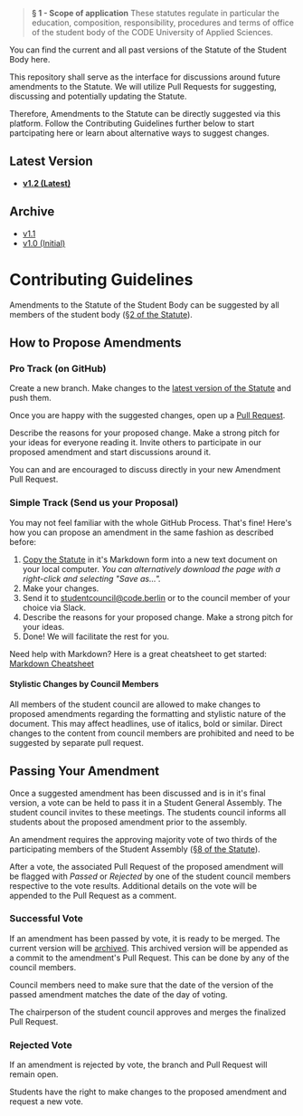 > **§ 1 - Scope of application**
These statutes regulate in particular the education, composition, responsibility, procedures and terms of office of the student body of the CODE University of Applied Sciences.

You can find the current and all past versions of the Statute of the Student Body here. 

This repository shall serve as the interface for discussions around future amendments to the Statute. We will utilize Pull Requests for suggesting, discussing and potentially updating the Statute.

Therefore, Amendments to the Statute can be directly suggested via this platform. Follow the Contributing Guidelines further below to start partcipating here or learn about alternative ways to suggest changes.

## Latest Version
* **[v1.2 (Latest)](statute.md)**


## Archive
* [v1.1](archive/v1.1.md)
* [v1.0 (Initial)](archive/v1.0.md)

# Contributing Guidelines

Amendments to the Statute of the Student Body can be suggested by all members of the student body ([§2 of the Statute](https://github.com/codeuniversity/student-council/blob/main/statute/statute.md#2---student-body)). 


## How to Propose Amendments

### Pro Track (on GitHub)
Create a new branch. Make changes to the [latest version of the Statute](statute.md) and push them. 

Once you are happy with the suggested changes, open up a [Pull Request](/pulls). 

Describe the reasons for your proposed change. Make a strong pitch for your ideas for everyone reading it. Invite others to participate in our proposed amendment and start discussions around it. 

You can and are encouraged to discuss directly in your new Amendment Pull Request. 

### Simple Track (Send us your Proposal)
You may not feel familiar with the whole GitHub Process. That's fine! Here's how you can propose an amendment in the same fashion as described before:

1. [Copy the Statute](https://raw.githubusercontent.com/codeuniversity/student-council/main/statute/statute.md?token=ACOWXF7RRUAPBHHRQMWW633BEYURC) in it's Markdown form into a new text document on your local computer. _You can alternatively download the page with a right-click and selecting "Save as..."._
2. Make your changes.
3. Send it to [studentcouncil@code.berlin](mailto:studentcouncil@code.berlin) or to the council member of your choice via Slack.
4. Describe the reasons for your proposed change. Make a strong pitch for your ideas.
5. Done! We will facilitate the rest for you.

Need help with Markdown? Here is a great cheatsheet to get started: [Markdown Cheatsheet](https://github.com/adam-p/markdown-here/wiki/Markdown-Cheatsheet)

#### Stylistic Changes by Council Members
All members of the student council are allowed to make changes to proposed amendments regarding the formatting and stylistic nature of the document. This may affect headlines, use of italics, bold or similar. Direct changes to the content from council members are prohibited and need to be suggested by separate pull request. 

## Passing Your Amendment

Once a suggested amendment has been discussed and is in it's final version, a vote can be held to pass it in a Student General Assembly. The student council invites to these meetings. The students council informs all students about the proposed amendment prior to the assembly. 

An amendment requires the approving majority vote of two thirds of the participating members of the Student Assembly ([§8 of the Statute](https://github.com/codeuniversity/student-council/blob/main/statute/statute.md#8---amendment-of-legal-provisions)).

After a vote, the associated Pull Request of the proposed amendment will be flagged with *Passed* or *Rejected* by one of the student council members respective to the vote results. Additional details on the vote will be appended to the Pull Request as a comment.

### Successful Vote

If an amendment has been passed by vote, it is ready to be merged. The current version will be [archived](archive). This archived version will be appended as a commit to the amendment's Pull Request. This can be done by any of the council members. 

Council members need to make sure that the date of the version of the passed amendment matches the date of the day of voting.

The chairperson of the student council approves and merges the finalized Pull Request. 

### Rejected Vote

If an amendment is rejected by vote, the branch and Pull Request will remain open. 

Students have the right to make changes to the proposed amendment and request a new vote. 